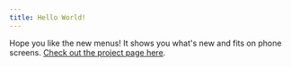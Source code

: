 ```yaml
---
title: Hello World!
---
```


Hope you like the new menus! It shows you what's new and fits on phone screens. 
[Check out the project page here](https://pspegg.com/steakout).